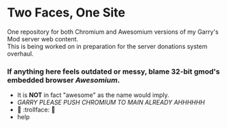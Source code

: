 # Two Faces, One Site
One repository for both Chromium and Awesomium versions of my Garry's Mod server web content.<br>
This is being worked on in preparation for the server donations system overhaul.

### If anything here feels outdated or messy, blame 32-bit gmod's embedded browser _Awesomium_.
 - It is **NOT** in fact "awesome" as the name would imply.
 - *GARRY PLEASE PUSH CHROMIUM TO MAIN ALREADY AHHHHHH*
 - 🤛 :trollface: 👊
 - help
